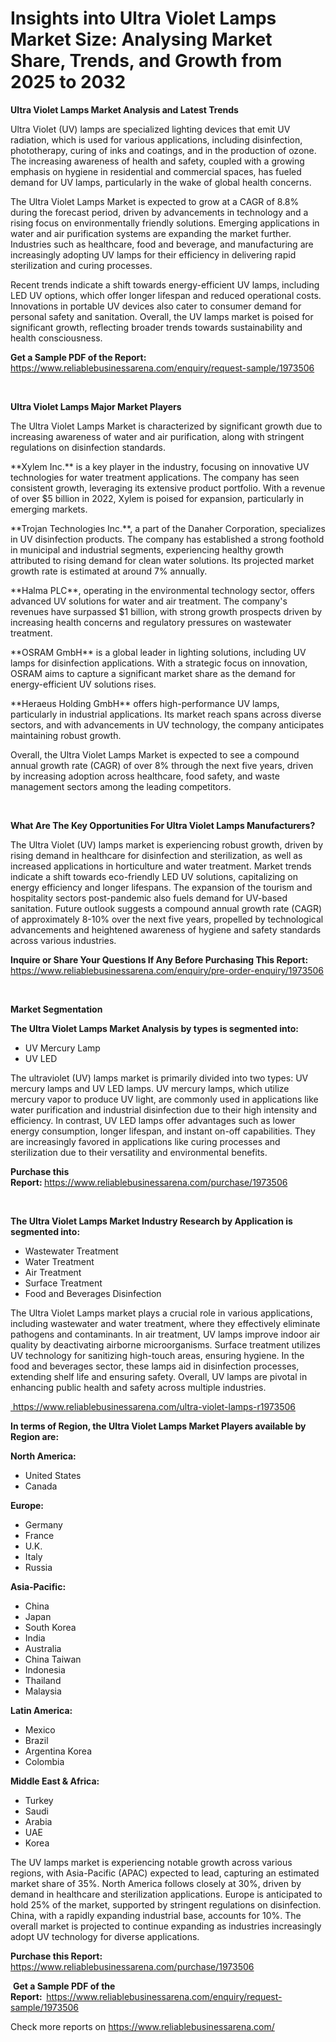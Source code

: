 <p><h1>Insights into Ultra Violet Lamps Market Size: Analysing Market Share, Trends, and Growth from 2025 to 2032</h1></p><p><strong>Ultra Violet Lamps Market Analysis and Latest Trends</strong></p>
<p><p>Ultra Violet (UV) lamps are specialized lighting devices that emit UV radiation, which is used for various applications, including disinfection, phototherapy, curing of inks and coatings, and in the production of ozone. The increasing awareness of health and safety, coupled with a growing emphasis on hygiene in residential and commercial spaces, has fueled demand for UV lamps, particularly in the wake of global health concerns.</p><p>The Ultra Violet Lamps Market is expected to grow at a CAGR of 8.8% during the forecast period, driven by advancements in technology and a rising focus on environmentally friendly solutions. Emerging applications in water and air purification systems are expanding the market further. Industries such as healthcare, food and beverage, and manufacturing are increasingly adopting UV lamps for their efficiency in delivering rapid sterilization and curing processes.</p><p>Recent trends indicate a shift towards energy-efficient UV lamps, including LED UV options, which offer longer lifespan and reduced operational costs. Innovations in portable UV devices also cater to consumer demand for personal safety and sanitation. Overall, the UV lamps market is poised for significant growth, reflecting broader trends towards sustainability and health consciousness.</p></p>
<p><strong>Get a Sample PDF of the Report:&nbsp;</strong> <a href="https://www.reliablebusinessarena.com/enquiry/request-sample/1973506?utm_campaign=3294&utm_medium=2&utm_source=Github&utm_content=ia&utm_term=11042025&utm_id=ultra-violet-lamps">https://www.reliablebusinessarena.com/enquiry/request-sample/1973506</a></p>
<p>&nbsp;</p>
<p><strong>Ultra Violet Lamps Major Market Players</strong></p>
<p><p>The Ultra Violet Lamps Market is characterized by significant growth due to increasing awareness of water and air purification, along with stringent regulations on disinfection standards.</p><p>**Xylem Inc.** is a key player in the industry, focusing on innovative UV technologies for water treatment applications. The company has seen consistent growth, leveraging its extensive product portfolio. With a revenue of over $5 billion in 2022, Xylem is poised for expansion, particularly in emerging markets.</p><p>**Trojan Technologies Inc.**, a part of the Danaher Corporation, specializes in UV disinfection products. The company has established a strong foothold in municipal and industrial segments, experiencing healthy growth attributed to rising demand for clean water solutions. Its projected market growth rate is estimated at around 7% annually.</p><p>**Halma PLC**, operating in the environmental technology sector, offers advanced UV solutions for water and air treatment. The company's revenues have surpassed $1 billion, with strong growth prospects driven by increasing health concerns and regulatory pressures on wastewater treatment.</p><p>**OSRAM GmbH** is a global leader in lighting solutions, including UV lamps for disinfection applications. With a strategic focus on innovation, OSRAM aims to capture a significant market share as the demand for energy-efficient UV solutions rises.</p><p>**Heraeus Holding GmbH** offers high-performance UV lamps, particularly in industrial applications. Its market reach spans across diverse sectors, and with advancements in UV technology, the company anticipates maintaining robust growth.</p><p>Overall, the Ultra Violet Lamps Market is expected to see a compound annual growth rate (CAGR) of over 8% through the next five years, driven by increasing adoption across healthcare, food safety, and waste management sectors among the leading competitors.</p></p>
<p>&nbsp;</p>
<p><strong>What Are The Key Opportunities For Ultra Violet Lamps Manufacturers?</strong></p>
<p><p>The Ultra Violet (UV) lamps market is experiencing robust growth, driven by rising demand in healthcare for disinfection and sterilization, as well as increased applications in horticulture and water treatment. Market trends indicate a shift towards eco-friendly LED UV solutions, capitalizing on energy efficiency and longer lifespans. The expansion of the tourism and hospitality sectors post-pandemic also fuels demand for UV-based sanitation. Future outlook suggests a compound annual growth rate (CAGR) of approximately 8-10% over the next five years, propelled by technological advancements and heightened awareness of hygiene and safety standards across various industries.</p></p>
<p><strong>Inquire or Share Your Questions If Any Before Purchasing This Report:</strong> <a href="https://www.reliablebusinessarena.com/enquiry/pre-order-enquiry/1973506?utm_campaign=3294&utm_medium=2&utm_source=Github&utm_content=ia&utm_term=11042025&utm_id=ultra-violet-lamps">https://www.reliablebusinessarena.com/enquiry/pre-order-enquiry/1973506</a></p>
<p>&nbsp;</p>
<p><strong>Market Segmentation</strong></p>
<p><strong>The Ultra Violet Lamps Market Analysis by types is segmented into:</strong></p>
<p><ul><li>UV Mercury Lamp</li><li>UV LED</li></ul></p>
<p><p>The ultraviolet (UV) lamps market is primarily divided into two types: UV mercury lamps and UV LED lamps. UV mercury lamps, which utilize mercury vapor to produce UV light, are commonly used in applications like water purification and industrial disinfection due to their high intensity and efficiency. In contrast, UV LED lamps offer advantages such as lower energy consumption, longer lifespan, and instant on-off capabilities. They are increasingly favored in applications like curing processes and sterilization due to their versatility and environmental benefits.</p></p>
<p><strong>Purchase this Report:&nbsp;</strong><a href="https://www.reliablebusinessarena.com/purchase/1973506?utm_campaign=3294&utm_medium=2&utm_source=Github&utm_content=ia&utm_term=11042025&utm_id=ultra-violet-lamps">https://www.reliablebusinessarena.com/purchase/1973506</a></p>
<p>&nbsp;</p>
<p><strong>The Ultra Violet Lamps Market Industry Research by Application is segmented into:</strong></p>
<p><ul><li>Wastewater Treatment</li><li>Water Treatment</li><li>Air Treatment</li><li>Surface Treatment</li><li>Food and Beverages Disinfection</li></ul></p>
<p><p>The Ultra Violet Lamps market plays a crucial role in various applications, including wastewater and water treatment, where they effectively eliminate pathogens and contaminants. In air treatment, UV lamps improve indoor air quality by deactivating airborne microorganisms. Surface treatment utilizes UV technology for sanitizing high-touch areas, ensuring hygiene. In the food and beverages sector, these lamps aid in disinfection processes, extending shelf life and ensuring safety. Overall, UV lamps are pivotal in enhancing public health and safety across multiple industries.</p></p>
<p><a href="https://www.reliablebusinessarena.com/ultra-violet-lamps-r1973506?utm_campaign=3294&utm_medium=2&utm_source=Github&utm_content=ia&utm_term=11042025&utm_id=ultra-violet-lamps">&nbsp;https://www.reliablebusinessarena.com/ultra-violet-lamps-r1973506</a></p>
<p><strong>In terms of Region, the Ultra Violet Lamps Market Players available by Region are:</strong></p>
<p>
    <p> <strong> North America: </strong>
        <ul>
            <li>United States</li>
            <li>Canada</li>
        </ul>
        </p> 
    <p> <strong> Europe: </strong>
        <ul>
            <li>Germany</li>
            <li>France</li>
            <li>U.K.</li>
            <li>Italy</li>
            <li>Russia</li>
        </ul>
        </p> 
    <p> <strong> Asia-Pacific: </strong>
        <ul>
            <li>China</li>
            <li>Japan</li>
            <li>South Korea</li>
            <li>India</li>
            <li>Australia</li>
            <li>China Taiwan</li>
            <li>Indonesia</li>
            <li>Thailand</li>
            <li>Malaysia</li>
        </ul>
        </p> 
    <p> <strong> Latin America: </strong>
        <ul>
            <li>Mexico</li>
            <li>Brazil</li>
            <li>Argentina Korea</li>
            <li>Colombia</li>
        </ul>
        </p> 
    <p> <strong> Middle East & Africa: </strong>
        <ul>
            <li>Turkey</li>
            <li>Saudi</li>
            <li>Arabia</li>
            <li>UAE</li>
            <li>Korea</li>
        </ul>
    </p>
    </p>
<p><p>The UV lamps market is experiencing notable growth across various regions, with Asia-Pacific (APAC) expected to lead, capturing an estimated market share of 35%. North America follows closely at 30%, driven by demand in healthcare and sterilization applications. Europe is anticipated to hold 25% of the market, supported by stringent regulations on disinfection. China, with a rapidly expanding industrial base, accounts for 10%. The overall market is projected to continue expanding as industries increasingly adopt UV technology for diverse applications.</p></p>
<p><strong>Purchase this Report: </strong><a href="https://www.reliablebusinessarena.com/purchase/1973506?utm_campaign=3294&utm_medium=2&utm_source=Github&utm_content=ia&utm_term=11042025&utm_id=ultra-violet-lamps">https://www.reliablebusinessarena.com/purchase/1973506</a></p>
<p>&nbsp;<strong>Get a Sample PDF of the Report:&nbsp;&nbsp;</strong><a href="https://www.reliablebusinessarena.com/enquiry/request-sample/1973506?utm_campaign=3294&utm_medium=2&utm_source=Github&utm_content=ia&utm_term=11042025&utm_id=ultra-violet-lamps">https://www.reliablebusinessarena.com/enquiry/request-sample/1973506</a></p>
<p><strong></strong></p>
<p>Check more reports on <a href="https://www.reliablebusinessarena.com/?utm_campaign=3294&utm_medium=2&utm_source=Github&utm_content=ia&utm_term=11042025&utm_id=ultra-violet-lamps">https://www.reliablebusinessarena.com/</a></p>
